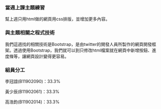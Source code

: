 ### 當週上課主題練習
幫上週只用html做的網頁用css排版，並增加更多內容。
### 與主題相關之程式技術
我們這週找的相關技術是Bootstrap，是由twitter的開發人員所製作的網頁開發框架。透過使用Bootstrap，我們就可以到只修改html檔案就在網頁中新增按鈕、進度條等，讓網頁設計變得更容易。
### 組員分工
李冠誼(B11902090)：33.3%

黃少辰(B11902061)：33.3%

高浩鈞(B11902014)：33.3%